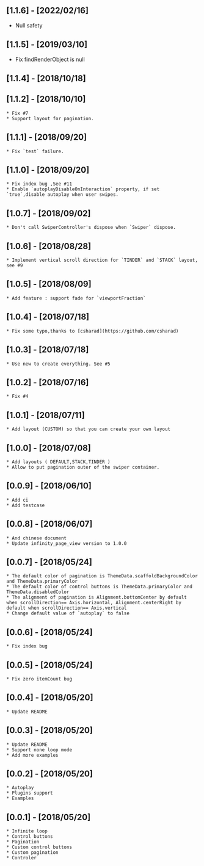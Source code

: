 ## [1.1.6] - [2022/02/16]

- Null safety

## [1.1.5] - [2019/03/10]

- Fix findRenderObject is null

## [1.1.4] - [2018/10/18]

## [1.1.2] - [2018/10/10]

    * Fix #7
    * Support layout for pagination.

## [1.1.1] - [2018/09/20]

    * Fix `test` failure.

## [1.1.0] - [2018/09/20]

    * Fix index bug ,See #11
    * Enable `autoplayDisableOnInteraction` property, if set `true`,disable autoplay when user swipes.

## [1.0.7] - [2018/09/02]

    * Don't call SwiperController's dispose when `Swiper` dispose.

## [1.0.6] - [2018/08/28]

    * Implement vertical scroll direction for `TINDER` and `STACK` layout, see #9

## [1.0.5] - [2018/08/09]

    * Add feature : support fade for `viewportFraction`

## [1.0.4] - [2018/07/18]

    * Fix some typo,thanks to [csharad](https://github.com/csharad)

## [1.0.3] - [2018/07/18]

    * Use new to create everything. See #5

## [1.0.2] - [2018/07/16]

    * Fix #4

## [1.0.1] - [2018/07/11]

    * Add layout (CUSTOM) so that you can create your own layout

## [1.0.0] - [2018/07/08]

    * Add layouts ( DEFAULT,STACK,TINDER )
    * Allow to put pagination outer of the swiper container.

## [0.0.9] - [2018/06/10]

    * Add ci
    * Add testcase

## [0.0.8] - [2018/06/07]

    * And chinese document
    * Update infinity_page_view version to 1.0.0

## [0.0.7] - [2018/05/24]

    * The default color of pagination is ThemeData.scaffoldBackgroundColor and ThemeData.primaryColor
    * The default color of control buttons is ThemeData.primaryColor and ThemeData.disabledColor
    * The alignment of pagination is Alignment.bottomCenter by default when scrollDirection== Axis.horizontal, Alignment.centerRight by default when scrollDirection== Axis.vertical
    * Change default value of `autoplay` to false

## [0.0.6] - [2018/05/24]

    * Fix index bug


## [0.0.5] - [2018/05/24]

    * Fix zero itemCount bug

## [0.0.4] - [2018/05/20]

    * Update README

## [0.0.3] - [2018/05/20]

    * Update README
    * Support none loop mode
    * Add more examples

## [0.0.2] - [2018/05/20]

    * Autoplay
    * Plugins support
    * Examples

## [0.0.1] - [2018/05/20]

    * Infinite loop
    * Control buttons
    * Pagination
    * Custom control buttons
    * Custom pagination
    * Controler
